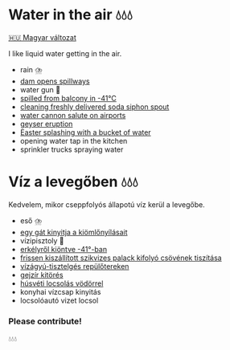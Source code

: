 # Water in the air 💧💧💧

[🇭🇺 Magyar változat](#víz-a-levegőben-)

I like liquid water getting in the air.

- rain ⛈️
- [dam opens spillways](https://odysee.com/@RT:fd/china_dam_2206:4)
- water gun 🔫
- [spilled from balcony in -41°С](https://www.youtube.com/watch?v=AzKr1QmuBh8)
- [cleaning freshly delivered soda siphon spout](https://cdn.kifli.hu/images/grocery/products/52565/52565-1602774317.jpg)
- [water cannon salute on airports](https://www.youtube.com/watch?v=wd8faWuCjdo)
- [geyser eruption](https://www.youtube.com/watch?v=JagzNA2oG20)
- [Easter splashing with a bucket of water](https://www.youtube.com/watch?v=V18f9vLo1z4)
- opening water tap in the kitchen
- sprinkler trucks spraying water

# Víz a levegőben 💧💧💧

Kedvelem, mikor cseppfolyós állapotú víz kerül a levegőbe.

- eső ⛈️
- [egy gát kinyitja a kiömlőnyílásait](https://odysee.com/@RT:fd/china_dam_2206:4)
- vízipisztoly 🔫
- [erkélyről kiöntve -41°-ban](https://www.youtube.com/watch?v=AzKr1QmuBh8)
- [frissen kiszállított szikvizes palack kifolyó csövének tiszítása](https://cdn.kifli.hu/images/grocery/products/52565/52565-1602774317.jpg)
- [vízágyú-tisztelgés repülőtereken](https://www.youtube.com/watch?v=wd8faWuCjdo)
- [gejzír kitörés](https://www.youtube.com/watch?v=JagzNA2oG20)
- [húsvéti locsolás vödörrel](https://www.youtube.com/watch?v=V18f9vLo1z4)
- konyhai vízcsap kinyitás
- locsolóautó vizet locsol

### Please contribute!

💧💧💧
